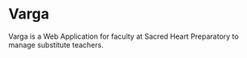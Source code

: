 # Varga
Varga is a Web Application for faculty at Sacred Heart Preparatory to manage substitute teachers.
